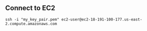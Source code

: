 ## Connect to EC2

`ssh -i "my_key_pair.pem" ec2-user@ec2-18-191-100-177.us-east-2.compute.amazonaws.com`